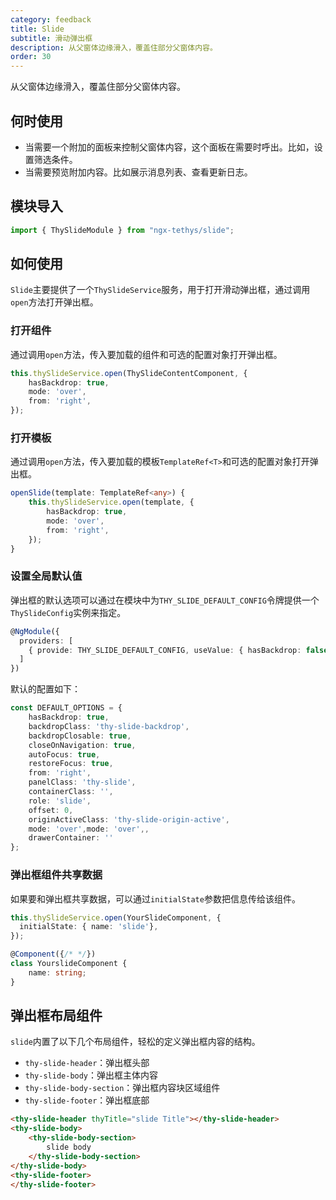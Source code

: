 ```yaml
---
category: feedback
title: Slide
subtitle: 滑动弹出框
description: 从父窗体边缘滑入，覆盖住部分父窗体内容。
order: 30
---
```


<alert>从父窗体边缘滑入，覆盖住部分父窗体内容。</alert>

## 何时使用

- 当需要一个附加的面板来控制父窗体内容，这个面板在需要时呼出。比如，设置筛选条件。
- 当需要预览附加内容。比如展示消息列表、查看更新日志。

## 模块导入
```ts
import { ThySlideModule } from "ngx-tethys/slide";
```

## 如何使用

`Slide`主要提供了一个`ThySlideService`服务，用于打开滑动弹出框，通过调用`open`方法打开弹出框。

### 打开组件
通过调用`open`方法，传入要加载的组件和可选的配置对象打开弹出框。

```ts
this.thySlideService.open(ThySlideContentComponent, {
    hasBackdrop: true,
    mode: 'over',
    from: 'right',
});
```

### 打开模板

通过调用`open`方法，传入要加载的模板`TemplateRef<T>`和可选的配置对象打开弹出框。

```ts
openSlide(template: TemplateRef<any>) {
    this.thySlideService.open(template, {
        hasBackdrop: true,
        mode: 'over',
        from: 'right',
    });
}
```

<examples />

### 设置全局默认值

弹出框的默认选项可以通过在模块中为`THY_SLIDE_DEFAULT_CONFIG`令牌提供一个`ThySlideConfig`实例来指定。

```ts
@NgModule({
  providers: [
    { provide: THY_SLIDE_DEFAULT_CONFIG, useValue: { hasBackdrop: false }}
  ]
})
```
默认的配置如下：
```ts
const DEFAULT_OPTIONS = {
    hasBackdrop: true,
    backdropClass: 'thy-slide-backdrop',
    backdropClosable: true,
    closeOnNavigation: true,
    autoFocus: true,
    restoreFocus: true,
    from: 'right',
    panelClass: 'thy-slide',
    containerClass: '',
    role: 'slide',
    offset: 0,
    originActiveClass: 'thy-slide-origin-active',
    mode: 'over',mode: 'over',,
    drawerContainer: ''
};
```

### 弹出框组件共享数据
如果要和弹出框共享数据，可以通过`initialState`参数把信息传给该组件。

```ts
this.thySlideService.open(YourSlideComponent, {
  initialState: { name: 'slide'},
});

@Component({/* */})
class YourslideComponent {
    name: string;
}
```

## 弹出框布局组件

`slide`内置了以下几个布局组件，轻松的定义弹出框内容的结构。
- `thy-slide-header`：弹出框头部 
- `thy-slide-body`：弹出框主体内容
- `thy-slide-body-section`：弹出框内容块区域组件
- `thy-slide-footer`：弹出框底部

```html
<thy-slide-header thyTitle="slide Title"></thy-slide-header>
<thy-slide-body>
    <thy-slide-body-section>
        slide body
    </thy-slide-body-section>
</thy-slide-body>
<thy-slide-footer>
</thy-slide-footer>
```



